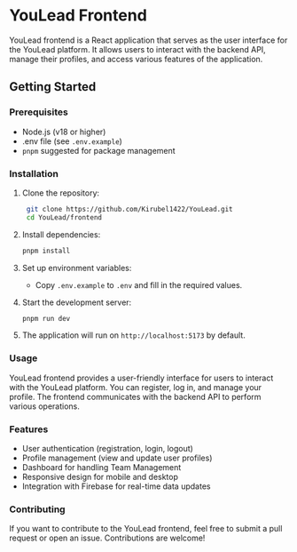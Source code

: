 # YouLead Frontend

YouLead frontend is a React application that serves as the user interface for the YouLead platform. It allows users to interact with the backend API, manage their profiles, and access various features of the application.

## Getting Started

### Prerequisites

-    Node.js (v18 or higher)
-    .env file (see `.env.example`)
-    `pnpm` suggested for package management

### Installation

1. Clone the repository:
     ```bash
      git clone https://github.com/Kirubel1422/YouLead.git
      cd YouLead/frontend
     ```
2. Install dependencies:
     ```bash
     pnpm install
     ```
3. Set up environment variables:

     - Copy `.env.example` to `.env` and fill in the required values.

4. Start the development server:

     ```bash
     pnpm run dev
     ```

5. The application will run on `http://localhost:5173` by default.

### Usage

YouLead frontend provides a user-friendly interface for users to interact with the YouLead platform. You can register, log in, and manage your profile. The frontend communicates with the backend API to perform various operations.

### Features

-    User authentication (registration, login, logout)
-    Profile management (view and update user profiles)
-    Dashboard for handling Team Management
-    Responsive design for mobile and desktop
-    Integration with Firebase for real-time data updates

### Contributing

If you want to contribute to the YouLead frontend, feel free to submit a pull request or open an issue. Contributions are welcome!
